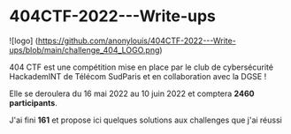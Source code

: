 # 404CTF-2022---Write-ups

![logo] (https://github.com/anonylouis/404CTF-2022---Write-ups/blob/main/challenge_404_LOGO.png)

404 CTF est une compétition mise en place par le club de cybersécurité HackademINT de Télécom SudParis et en collaboration avec la DGSE !

Elle se deroulera du 16 mai 2022 au 10 juin 2022 et comptera **2460 participants**.

J'ai fini **161** et propose ici quelques solutions aux challenges que j'ai réussi